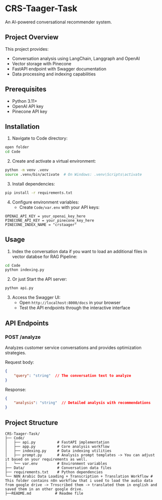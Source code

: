 # CRS-Taager-Task 

An AI-powered conversational recommender system.

## Project Overview

This project provides:
- Conversation analysis using LangChain, Langgraph and OpenAI
- Vector storage with Pinecone
- FastAPI endpoint with Swagger documentation
- Data processing and indexing capabilities

## Prerequisites

- Python 3.11+
- OpenAI API key
- Pinecone API key

## Installation

1. Navigate to Code directory:
```bash
open folder
cd Code
```

2. Create and activate a virtual environment:
```bash
python -m venv .venv
source .venv/bin/activate  # On Windows: .venv\Scripts\activate
```

3. Install dependencies:
```bash
pip install -r requirements.txt
```

4. Configure environment variables:
   - Create `Code/var.env` with your API keys:
```env
OPENAI_API_KEY = your_openai_key_here
PINECONE_API_KEY = your_pinecone_key_here
PINECONE_INDEX_NAME = "crstaager"
```

## Usage


1. Index the conversation data if you want to load an additional files in vector databse for RAG Pipeline:
```bash
cd Code
python indexing.py
```

2. Or just Start the API server:
```bash
python api.py
```

3. Access the Swagger UI:
   - Open `http://localhost:8000/docs` in your browser
   - Test the API endpoints through the interactive interface

## API Endpoints

### POST /analyze
Analyzes customer service conversations and provides optimization strategies.

Request body:
```json
{
    "query": "string"  // The conversation text to analyze
}
```

Response:
```json
{
    "analysis": "string"  // Detailed analysis with recommendations
}
```

## Project Structure

```
CRS-Taager-Task/
├── Code/
│   ├── api.py          # FastAPI implementation
│   ├── app.py          # Core analysis workflow
│   ├── indexing.py     # Data indexing utilities
│   ├── prompt.py       # Analysis prompt templates -> You can adjust it based on your requirements as well.
│   └── var.env         # Environment variables
├── Data/               # Conversation data files
├── requirements.txt    # Python dependencies
└── N8N Arabic Data Loading + Transcription + Translation Workflow # This folder contains n8n workflow that i used to load the audio data from google drive -> Trnscribed them -> translated them in english and saved them in an other google drive.
├──README.md           # Readme file  
```